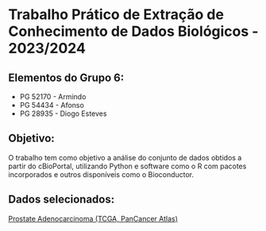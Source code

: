 # Trabalho Prático de Extração de Conhecimento de Dados Biológicos - 2023/2024  
## Elementos do Grupo 6:  

- PG 52170 - Armindo
- PG 54434 - Afonso
- PG 28935 - Diogo Esteves

## Objetivo:
O trabalho tem como objetivo a análise do conjunto de dados obtidos a partir do cBioPortal, utilizando Python e software como o R com pacotes incorporados e outros disponíveis como o Bioconductor.

## Dados selecionados:
[Prostate Adenocarcinoma (TCGA, PanCancer Atlas)](https://www.cbioportal.org/study/summary?id=prad_tcga_pan_can_atlas_2018)
